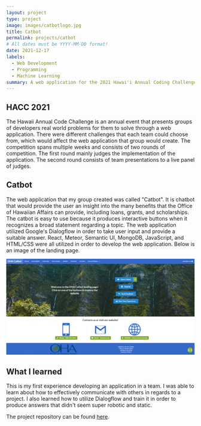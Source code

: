 ```yaml
---
layout: project
type: project
image: images/catbotlogo.jpg
title: Catbot
permalink: projects/catbot
# All dates must be YYYY-MM-DD format!
date: 2021-12-17
labels:
  - Web Development
  - Programming
  - Machine Learning
summary: A web application for the 2021 Hawai'i Annual Coding Challenge.
---
```


## HACC 2021

The Hawaii Annual Code Challenge is an annual event that presents groups of developers real world problems for them to solve through a web application. There were different challenges that each team could choose from, which would affect the web application that group would create. The competition spans multiple weeks and consists of two rounds of competition. The first round mainly judges the implementation of the application. The second round consists of team presentations to a live panel of judges.

## Catbot

The web application that my group created was called "Catbot". It is chatbot that would provide the user an insight into the many benefits that the Office of Hawaiian Affairs can provide, including loans, grants, and scholarships. The catbot is easy to use because it produces interactive buttons when it recognizes a broad statement regarding a topic. The web application utilized Google's Dialogflow in order to take user input and provide a suitable answer. React, Meteor, Semantic UI, MongoDB, JavaScript, and HTML/CSS were all utilized in order to develop the web application. Below is an image of the landing page.

<img class ="ui image" src="/images/landingpage.png">

## What I learned

This is my first experience developing an application in a team. I was able to learn about how to effectively communicate with others in regards to a project. I also learned how to utilize Dialogflow and train it in order to produce answers that didn't seem super robotic and static.

The project repository can be found [here](https://github.com/catjams/catbot).
